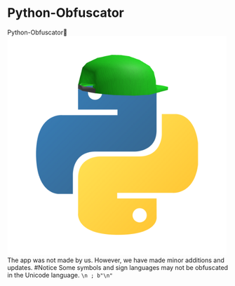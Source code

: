 # Python-Obfuscator
Python-Obfuscator🔁
![icon](https://raw.githubusercontent.com/waxGames/Python-Obfuscator/refs/heads/main/icon.png)
The app was not made by us. However, we have made minor additions and updates.
#Notice
Some symbols and sign languages ​​may not be obfuscated in the Unicode language.
```\n ; b"\n"```
